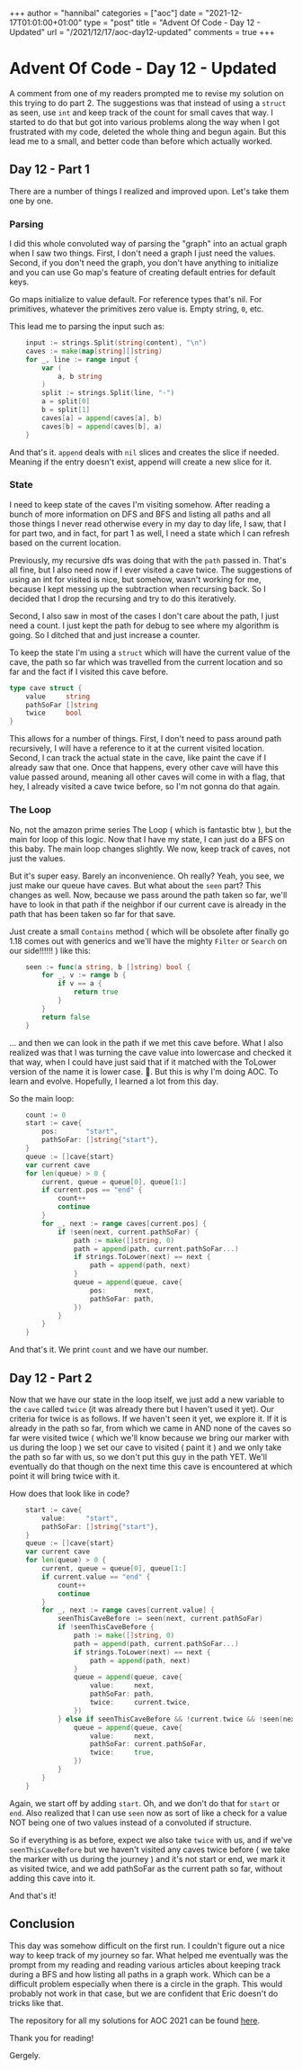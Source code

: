 +++
author = "hannibal"
categories = ["aoc"]
date = "2021-12-17T01:01:00+01:00"
type = "post"
title = "Advent Of Code - Day 12 - Updated"
url = "/2021/12/17/aoc-day12-updated"
comments = true
+++

# Advent Of Code - Day 12 - Updated

A comment from one of my readers prompted me to revise my solution on this trying to do part 2. The suggestions was that
instead of using a `struct` as seen, use `int` and keep track of the count for small caves that way. I started to do
that but got into various problems along the way when I got frustrated with my code, deleted the whole thing and begun
again. But this lead me to a small, and better code than before which actually worked.

## Day 12 - Part 1

There are a number of things I realized and improved upon. Let's take them one by one.

### Parsing

I did this whole convoluted way of parsing the "graph" into an actual graph when I saw two things. First, I don't need a
graph I just need the values. Second, if you don't need the graph, you don't have anything to initialize and you can use
Go map's feature of creating default entries for default keys.

Go maps initialize to value default. For reference types that's nil. For primitives, whatever the primitives zero value
is. Empty string, `0`, etc.

This lead me to parsing the input such as:

```go
	input := strings.Split(string(content), "\n")
	caves := make(map[string][]string)
	for _, line := range input {
		var (
			a, b string
		)
		split := strings.Split(line, "-")
		a = split[0]
		b = split[1]
		caves[a] = append(caves[a], b)
		caves[b] = append(caves[b], a)
	}
```

And that's it. `append` deals with `nil` slices and creates the slice if needed. Meaning if the entry doesn't exist,
append will create a new slice for it.

### State

I need to keep state of the caves I'm visiting somehow. After reading a bunch of more information on DFS and BFS and
listing all paths and all those things I never read otherwise every in my day to day life, I saw, that I for part two,
and in fact, for part 1 as well, I need a state which I can refresh based on the current location.

Previously, my recursive dfs was doing that with the `path` passed in. That's all fine, but I also need now if I ever
visited a cave twice. The suggestions of using an int for visited is nice, but somehow, wasn't working for me, because I
kept messing up the subtraction when recursing back. So I decided that I drop the recursing and try to do this
iteratively.

Second, I also saw in most of the cases I don't care about the path, I just need a count. I just kept the path for debug
to see where my algorithm is going. So I ditched that and just increase a counter.

To keep the state I'm using a `struct` which will have the current value of the cave, the path so far which was
travelled from the current location and so far and the fact if I visited this cave before.

```go
type cave struct {
	value     string
	pathSoFar []string
	twice     bool
}
```

This allows for a number of things. First, I don't need to pass around path recursively, I will have a reference to it
at the current visited location. Second, I can track the actual state in the cave, like paint the cave if I already saw
that one. Once that happens, every other cave will have this value passed around, meaning all other caves will come in
with a flag, that hey, I already visited a cave twice before, so I'm not gonna do that again.

### The Loop

No, not the amazon prime series The Loop ( which is fantastic btw ), but the main for loop of this logic. Now that I
have my state, I can just do a BFS on this baby. The main loop changes slightly. We now, keep track of caves, not just
the values.

But it's super easy. Barely an inconvenience. Oh really? Yeah, you see, we just make our queue have caves. But what
about the `seen` part? This changes as well. Now, because we pass around the path taken so far, we'll have to look in
that path if the neighbor if our current cave is already in the path that has been taken so far for that save.

Just create a small `Contains` method ( which will be obsolete after finally go 1.18 comes out with generics and we'll
have the mighty `Filter` or `Search` on our side!!!!!! ) like this:

```go
	seen := func(a string, b []string) bool {
		for _, v := range b {
			if v == a {
				return true
			}
		}
		return false
	}
```

... and then we can look in the path if we met this cave before. What I also realized was that I was turning the cave
value into lowercase and checked it that way, when I could have just said that if it matched with the ToLower version
of the name it is lower case. :facepalm:. But this is why I'm doing AOC. To learn and evolve. Hopefully, I learned a lot
from this day.

So the main loop:

```go
	count := 0
	start := cave{
		pos:       "start",
		pathSoFar: []string{"start"},
	}
	queue := []cave{start}
	var current cave
	for len(queue) > 0 {
		current, queue = queue[0], queue[1:]
		if current.pos == "end" {
			count++
			continue
		}
		for _, next := range caves[current.pos] {
			if !seen(next, current.pathSoFar) {
				path := make([]string, 0)
				path = append(path, current.pathSoFar...)
				if strings.ToLower(next) == next {
					path = append(path, next)
				}
				queue = append(queue, cave{
					pos:       next,
					pathSoFar: path,
				})
			}
		}
	}
```

And that's it. We print `count` and we have our number.

## Day 12 - Part 2

Now that we have our state in the loop itself, we just add a new variable to the `cave` called `twice` (it was already
there but I haven't used it yet). Our criteria for twice is as follows. If we haven't seen it yet, we explore it. If it
is already in the path so far, from which we came in AND none of the caves so far were visited twice ( which we'll know
because we bring our marker with us during the loop ) we set our cave to visited ( paint it ) and we only take the path
so far with us, so we don't put this guy in the path YET. We'll eventually do that though on the next time this cave is
encountered at which point it will bring twice with it.

How does that look like in code?

```go
	start := cave{
		value:     "start",
		pathSoFar: []string{"start"},
	}
	queue := []cave{start}
	var current cave
	for len(queue) > 0 {
		current, queue = queue[0], queue[1:]
		if current.value == "end" {
			count++
			continue
		}
		for _, next := range caves[current.value] {
			seenThisCaveBefore := seen(next, current.pathSoFar)
			if !seenThisCaveBefore {
				path := make([]string, 0)
				path = append(path, current.pathSoFar...)
				if strings.ToLower(next) == next {
					path = append(path, next)
				}
				queue = append(queue, cave{
					value:     next,
					pathSoFar: path,
					twice:     current.twice,
				})
			} else if seenThisCaveBefore && !current.twice && !seen(next, []string{"start", "end"}) {
				queue = append(queue, cave{
					value:     next,
					pathSoFar: current.pathSoFar,
					twice:     true,
				})
			}
		}
	}
```

Again, we start off by adding `start`. Oh, and we don't do that for `start` or `end`. Also realized that I can use
`seen` now as sort of like a check for a value NOT being one of two values instead of a convoluted if structure.

So if everything is as before, expect we also take `twice` with us, and if we've `seenThisCaveBefore` but we haven't
visited any caves twice before ( we take the marker with us during the journey ) and it's not start or end, we mark it
as visited twice, and we add pathSoFar as the current path so far, without adding this cave into it.

And that's it!

## Conclusion

This day was somehow difficult on the first run. I couldn't figure out a nice way to keep track of my journey so far.
What helped me eventually was the prompt from my reading and reading various articles about keeping track during a
BFS and how listing all paths in a graph work. Which can be a difficult problem especially when there is a circle in the
graph. This would probably not work in that case, but we are confident that Eric doesn't do tricks like that.

The repository for all my solutions for AOC 2021 can be found [here](https://github.com/Skarlso/aoc2021).

Thank you for reading!

Gergely.
